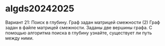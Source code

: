 # algds20242025
Вариант 21: Поиск в глубину. Граф задан матрицей смежности (2)
Граф задан в файле матрицей смежности. Заданы две вершины графа. С помощью алгоритма поиска в глубину
узнайте, существует ли путь между ними.